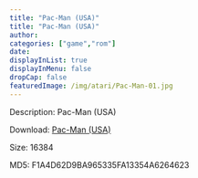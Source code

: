 ```yaml
---
title: "Pac-Man (USA)"
title: "Pac-Man (USA)"
author: 
categories: ["game","rom"]
date: 
displayInList: true
displayInMenu: false
dropCap: false
featuredImage: /img/atari/Pac-Man-01.jpg
---
```


Description: Pac-Man (USA)

Download: <a href="https://kknackGearCT.ctfile.com/fs/2629127-327667861" target = "_blank" rel = "nofollow" > Pac-Man (USA)</a>

Size: 16384

MD5: F1A4D62D9BA965335FA13354A6264623


